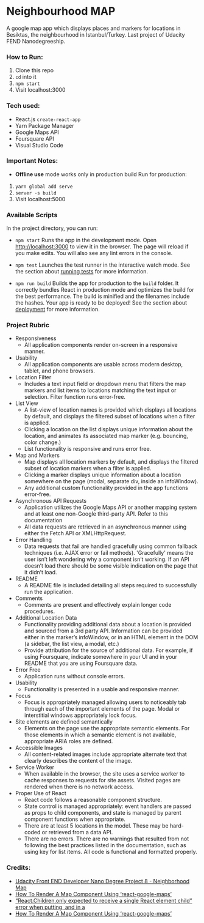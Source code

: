 # Neighbourhood MAP
A google map app which displays places and markers for locations in Besiktas, the neighbourhood in Istanbul/Turkey. Last project of Udacity FEND Nanodegreeship.
### How to Run:
1. Clone this repo
2. ```cd``` into it
3. ```npm start```
4. Visit localhost:3000
### Tech used:
- React.js ```create-react-app```
- Yarn Package Manager
- Google Maps API
- Foursquare API
- Visual Studio Code
### Important Notes:
- **Offline use** mode works only in production build
Run for production:
1. ```yarn global add serve```
2. ```server -s build```
3. Visit localhost:5000
### Available Scripts
In the project directory, you can run:
- `npm start`
Runs the app in the development mode. Open [http://localhost:3000](http://localhost:3000) to view it in the browser. The page will reload if you make edits. You will also see any lint errors in the console.

- `npm test`
Launches the test runner in the interactive watch mode. See the section about [running tests](#running-tests) for more information.

- `npm run build`
Builds the app for production to the `build` folder. It correctly bundles React in production mode and optimizes the build for the best performance. The build is minified and the filenames include the hashes. Your app is ready to be deployed!
See the section about [deployment](#deployment) for more information.

### Project Rubric
- Responsiveness
    - All application components render on-screen in a responsive manner.
- Usability
    - All application components are usable across modern desktop, tablet, and phone browsers.
- Location Filter
    - Includes a text input field or dropdown menu that filters the map markers and list items to locations matching the text input or selection. Filter function runs error-free.
- List View
    - A list-view of location names is provided which displays all locations by default, and displays the filtered subset of locations when a filter is applied.
    - Clicking a location on the list displays unique information about the location, and animates its associated map marker (e.g. bouncing, color change.)
    - List functionality is responsive and runs error free.
- Map and Markers
    - Map displays all location markers by default, and displays the filtered subset of location markers when a filter is applied.
    - Clicking a marker displays unique information about a location somewhere on the page (modal, separate div, inside an infoWindow).
    - Any additional custom functionality provided in the app functions error-free.
- Asynchronous API Requests
    - Application utilizes the Google Maps API or another mapping system and at least one non-Google third-party API. Refer to this documentation
    - All data requests are retrieved in an asynchronous manner using either the Fetch API or XMLHttpRequest.
- Error Handling
    - Data requests that fail are handled gracefully using common fallback techniques (i.e. AJAX error or fail methods). 'Gracefully' means the user isn’t left wondering why a component isn’t working. If an API doesn’t load there should be some visible indication on the page that it didn’t load.
- README
    - A README file is included detailing all steps required to successfully run the application.
- Comments
    - Comments are present and effectively explain longer code procedures.
- Additional Location Data
    - Functionality providing additional data about a location is provided and sourced from a 3rd party API. Information can be provided either in the marker’s infoWindow, or in an HTML element in the DOM (a sidebar, the list view, a modal, etc.)
    - Provide attribution for the source of additional data. For example, if using Foursquare, indicate somewhere in your UI and in your README that you are using Foursquare data.
- Error Free
    - Application runs without console errors.
- Usability
    - Functionality is presented in a usable and responsive manner.
- Focus
    - Focus is appropriately managed allowing users to noticeably tab through each of the important elements of the page. Modal or interstitial windows appropriately lock focus.
- Site elements are defined semantically
    - Elements on the page use the appropriate semantic elements. For those elements in which a semantic element is not available, appropriate ARIA roles are defined.
- Accessible Images
    - All content-related images include appropriate alternate text that clearly describes the content of the image.
- Service Worker
    - When available in the browser, the site uses a service worker to cache responses to requests for site assets. Visited pages are rendered when there is no network access.
- Proper Use of React
    - React code follows a reasonable component structure.
    - State control is managed appropriately: event handlers are passed as props to child components, and state is managed by parent component functions when appropriate.
    - There are at least 5 locations in the model. These may be hard-coded or retrieved from a data API.
    - There are no errors. There are no warnings that resulted from not following the best practices listed in the documentation, such as using key for list items. All code is functional and formatted properly.
### Credits:
- [Udacity Front END Developer Nano Degree Project 8 - Neighborhood Map](https://www.youtube.com/watch?v=Uw5Ij56RhME&feature=youtu.be)
- [How To Render A Map Component Using ‘react-google-maps’
](https://medium.com/@yelstin.fernandes/render-a-map-component-using-react-google-maps-5f7fb3e418bb)
- [“React.Children.only expected to receive a single React element child” error when putting <Image> and <TouchableHighlight> in a <View>](https://stackoverflow.com/questions/39862145/react-children-only-expected-to-receive-a-single-react-element-child-error-whe/40431588#40431588)
- [How To Render A Map Component Using ‘react-google-maps’
](https://medium.com/@yelstin.fernandes/render-a-map-component-using-react-google-maps-5f7fb3e418bb)